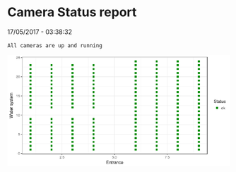 Camera Status report
================
17/05/2017 - 03:38:32

    All cameras are up and running

![](camreport_files/figure-markdown_github/unnamed-chunk-2-1.png)
